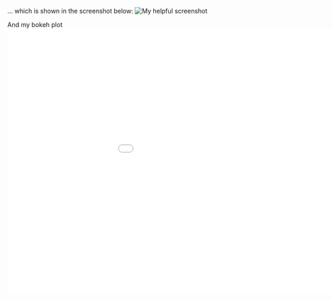 ... which is shown in the screenshot below:
![My helpful screenshot](//image1.png)


And my bokeh plot
<embed 
       type="text/html" 
       src="//periodic.html"
       width="1100"
       height="600"
       >
</embed>
